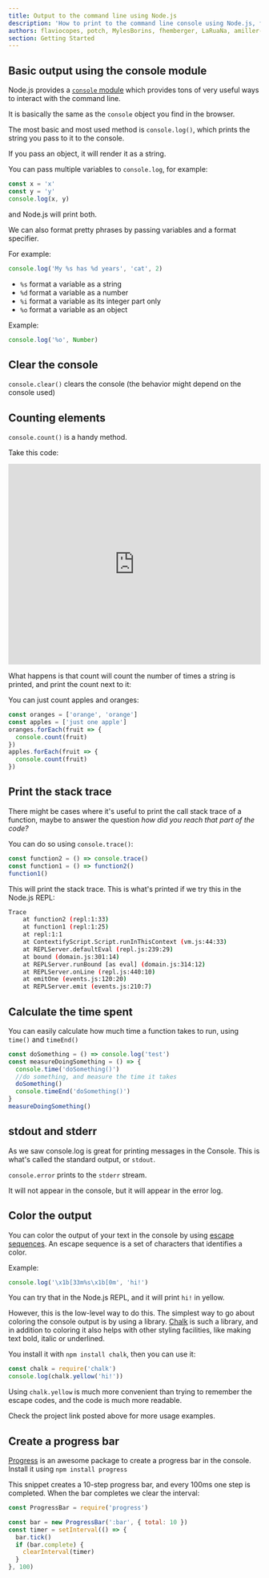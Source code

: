 ```yaml
---
title: Output to the command line using Node.js
description: 'How to print to the command line console using Node.js, from the basic console.log to more complex scenarios'
authors: flaviocopes, potch, MylesBorins, fhemberger, LaRuaNa, amiller-gh, ahmadawais
section: Getting Started
---
```


## Basic output using the console module

Node.js provides a [`console` module](https://nodejs.org/api/console.html) which provides tons of very useful ways to interact with the command line.

It is basically the same as the `console` object you find in the browser.

The most basic and most used method is `console.log()`, which prints the string you pass to it to the console.

If you pass an object, it will render it as a string.

You can pass multiple variables to `console.log`, for example:

```js
const x = 'x'
const y = 'y'
console.log(x, y)
```

and Node.js will print both.

We can also format pretty phrases by passing variables and a format specifier.

For example:

```js
console.log('My %s has %d years', 'cat', 2)
```

* `%s` format a variable as a string
* `%d` format a variable as a number
* `%i` format a variable as its integer part only
* `%o` format a variable as an object

Example:

```js
console.log('%o', Number)
```

## Clear the console

`console.clear()` clears the console (the behavior might depend on the console used)

## Counting elements

`console.count()` is a handy method.

Take this code:

<iframe
  allow="geolocation; microphone; camera; midi; encrypted-media"
  src="https://glitch.com/embed/#!/embed/nodejs-dev-0013-02?path=server.js&previewSize=40&attributionHidden=true&sidebarCollapsed=true"
  alt="nodejs-dev-0013-02 on Glitch"
  style="height: 400px; width: 100%; border: 0;">
</iframe>

<!--
```js
const x = 1
const y = 2
const z = 3
console.count(
  'The value of x is ' + x + ' and has been checked .. how many times?'
)
console.count(
  'The value of x is ' + x + ' and has been checked .. how many times?'
)
console.count(
  'The value of y is ' + y + ' and has been checked .. how many times?'
)
```
-->

What happens is that count will count the number of times a string is printed, and print the count next to it:

You can just count apples and oranges:

```js
const oranges = ['orange', 'orange']
const apples = ['just one apple']
oranges.forEach(fruit => {
  console.count(fruit)
})
apples.forEach(fruit => {
  console.count(fruit)
})
```

## Print the stack trace

There might be cases where it's useful to print the call stack trace of a function, maybe to answer the question _how did you reach that part of the code?_

You can do so using `console.trace()`:

```js
const function2 = () => console.trace()
const function1 = () => function2()
function1()
```

This will print the stack trace. This is what's printed if we try this in the Node.js REPL:

```bash
Trace
    at function2 (repl:1:33)
    at function1 (repl:1:25)
    at repl:1:1
    at ContextifyScript.Script.runInThisContext (vm.js:44:33)
    at REPLServer.defaultEval (repl.js:239:29)
    at bound (domain.js:301:14)
    at REPLServer.runBound [as eval] (domain.js:314:12)
    at REPLServer.onLine (repl.js:440:10)
    at emitOne (events.js:120:20)
    at REPLServer.emit (events.js:210:7)
```

## Calculate the time spent

You can easily calculate how much time a function takes to run, using `time()` and `timeEnd()`

```js
const doSomething = () => console.log('test')
const measureDoingSomething = () => {
  console.time('doSomething()')
  //do something, and measure the time it takes
  doSomething()
  console.timeEnd('doSomething()')
}
measureDoingSomething()
```

## stdout and stderr

As we saw console.log is great for printing messages in the Console. This is what's called the standard output, or `stdout`.

`console.error` prints to the `stderr` stream.

It will not appear in the console, but it will appear in the error log.

## Color the output

You can color the output of your text in the console by using [escape sequences](https://gist.github.com/iamnewton/8754917). An escape sequence is a set of characters that identifies a color.

Example:

```js
console.log('\x1b[33m%s\x1b[0m', 'hi!')
```

You can try that in the Node.js REPL, and it will print `hi!` in yellow.

However, this is the low-level way to do this. The simplest way to go about coloring the console output is by using a library. [Chalk](https://github.com/chalk/chalk) is such a library, and in addition to coloring it also helps with other styling facilities, like making text bold, italic or underlined.

You install it with `npm install chalk`, then you can use it:

```js
const chalk = require('chalk')
console.log(chalk.yellow('hi!'))
```

Using `chalk.yellow` is much more convenient than trying to remember the escape codes, and the code is much more readable.

Check the project link posted above for more usage examples.

## Create a progress bar

[Progress](https://www.npmjs.com/package/progress) is an awesome package to create a progress bar in the console. Install it using `npm install progress`

This snippet creates a 10-step progress bar, and every 100ms one step is completed. When the bar completes we clear the interval:

```js
const ProgressBar = require('progress')

const bar = new ProgressBar(':bar', { total: 10 })
const timer = setInterval(() => {
  bar.tick()
  if (bar.complete) {
    clearInterval(timer)
  }
}, 100)
```
